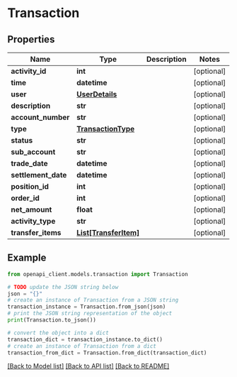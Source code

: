 # Transaction


## Properties

Name | Type | Description | Notes
------------ | ------------- | ------------- | -------------
**activity_id** | **int** |  | [optional] 
**time** | **datetime** |  | [optional] 
**user** | [**UserDetails**](UserDetails.md) |  | [optional] 
**description** | **str** |  | [optional] 
**account_number** | **str** |  | [optional] 
**type** | [**TransactionType**](TransactionType.md) |  | [optional] 
**status** | **str** |  | [optional] 
**sub_account** | **str** |  | [optional] 
**trade_date** | **datetime** |  | [optional] 
**settlement_date** | **datetime** |  | [optional] 
**position_id** | **int** |  | [optional] 
**order_id** | **int** |  | [optional] 
**net_amount** | **float** |  | [optional] 
**activity_type** | **str** |  | [optional] 
**transfer_items** | [**List[TransferItem]**](TransferItem.md) |  | [optional] 

## Example

```python
from openapi_client.models.transaction import Transaction

# TODO update the JSON string below
json = "{}"
# create an instance of Transaction from a JSON string
transaction_instance = Transaction.from_json(json)
# print the JSON string representation of the object
print(Transaction.to_json())

# convert the object into a dict
transaction_dict = transaction_instance.to_dict()
# create an instance of Transaction from a dict
transaction_from_dict = Transaction.from_dict(transaction_dict)
```
[[Back to Model list]](../README.md#documentation-for-models) [[Back to API list]](../README.md#documentation-for-api-endpoints) [[Back to README]](../README.md)


